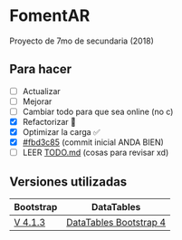 # FomentAR

Proyecto de 7mo de secundaria (2018)

## Para hacer

- [ ] Actualizar
- [ ] Mejorar
- [ ] Cambiar todo para que sea online (no c)
- [x] Refactorizar 🚧
- [x] Optimizar la carga ✅
- [x] [#fbd3c85](https://github.com/brindogabriel/FomentAR/commit/fbd3c854adb1441a2d90972b13c7eb889018b7d0 "Commit inicial para arreglar todo por si las moscas") (commit inicial ANDA BIEN)
- [ ] LEER [TODO.md](TODO.md "Cositas para revisar xd") (cosas para revisar xd)

## Versiones utilizadas

| Bootstrap                                                                                         | DataTables                                                                                           |
| ------------------------------------------------------------------------------------------------- | ---------------------------------------------------------------------------------------------------- |
| [V 4.1.3](https://getbootstrap.com/docs/4.1/getting-started/introduction/ "Version de Bootstrap") | [DataTables Bootstrap 4](https://datatables.net/examples/styling/bootstrap4 "Version de DataTables") |
